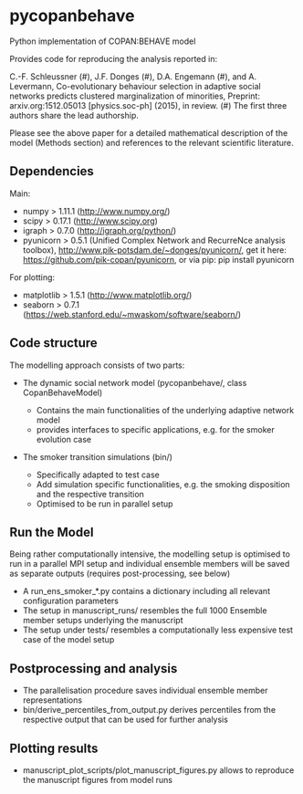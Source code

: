 # pycopanbehave
Python implementation of COPAN:BEHAVE model

Provides code for reproducing the analysis reported in:

C.-F. Schleussner (#), J.F. Donges (#), D.A. Engemann (#), and A. Levermann,
Co-evolutionary behaviour selection in adaptive social networks predicts clustered marginalization of minorities,
Preprint: arxiv.org:1512.05013 [physics.soc-ph] (2015), in review.
(#) The first three authors share the lead authorship.

Please see the above paper for a detailed mathematical description of the model (Methods section) and references to the relevant scientific literature.

## Dependencies

Main:

- numpy > 1.11.1 (http://www.numpy.org/)
- scipy > 0.17.1 (http://www.scipy.org)
- igraph > 0.7.0 (http://igraph.org/python/)
- pyunicorn > 0.5.1 (Unified Complex Network and RecurreNce analysis toolbox),
  http://www.pik-potsdam.de/~donges/pyunicorn/,
  get it here: https://github.com/pik-copan/pyunicorn,
  or via pip: pip install pyunicorn

For plotting:

- matplotlib > 1.5.1 (http://www.matplotlib.org/)
- seaborn > 0.7.1 (https://web.stanford.edu/~mwaskom/software/seaborn/)

## Code structure

The modelling approach consists of two parts:

- The dynamic social network model (pycopanbehave/, class CopanBehaveModel)
    *  Contains the main functionalities of the underlying adaptive network model
    *  provides interfaces to specific applications, e.g. for the smoker evolution case

- The smoker transition simulations (bin/)
    *  Specifically adapted to test case
    *  Add simulation specific functionalities, e.g. the smoking disposition and the respective transition
    * Optimised to be run in parallel setup

## Run the Model
Being rather computationally intensive, the modelling setup is optimised to run in a parallel MPI setup and individual ensemble members will be saved as separate outputs (requires post-processing, see below)

- A run_ens_smoker_*.py contains a dictionary including all relevant configuration parameters
- The setup in manuscript_runs/ resembles the full 1000 Ensemble member setups underlying the manuscript
- The setup under tests/ resembles a computationally less expensive test case of the model setup

## Postprocessing and analysis
- The parallelisation procedure saves individual ensemble member representations
- bin/derive_percentiles_from_output.py derives percentiles from the respective output that can be used for further analysis

## Plotting results
- manuscript_plot_scripts/plot_manuscript_figures.py allows to reproduce the manuscript figures from model runs

